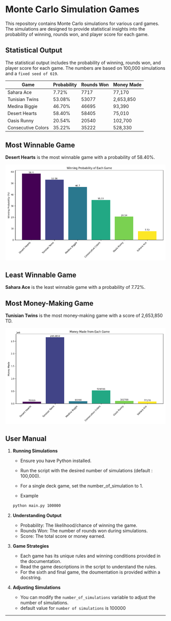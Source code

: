 # Monte Carlo Simulation Games

This repository contains Monte Carlo simulations for various card games. The simulations are designed to provide statistical insights into the probability of winning, rounds won, and player score for each game.

## Statistical Output

The statistical output includes the probability of winning, rounds won, and player score for each game. The numbers are based on 100,000 simulations and a `fixed seed of 619`.

| Game               | Probability | Rounds Won | Money Made   |
| ------------------ | ----------- | ---------- | ------- |
| Sahara Ace         | 7.72%       | 7717       | 77,170   |
| Tunisian Twins     | 53.08%      | 53077      | 2,653,850 |
| Medina Biggie      | 46.70%      | 46695      | 93,390   |
| Desert Hearts      | 58.40%      | 58405      | 75,010      |
| Oasis Runny        | 20.54%      | 20540      | 102,700  |
| Consecutive Colors | 35.22%      | 35222      | 528,330  |



## Most Winnable Game

**Desert Hearts** is the most winnable game with a probability of 58.40%.

![alt text](winning_probability_bar_chart.png)

## Least Winnable Game

**Sahara Ace** is the least winnable game with a probability of 7.72%.

## Most Money-Making Game

**Tunisian Twins** is the most money-making game with a score of 2,653,850 TD.

![alt text](money_made_bar_chart.png)

## User Manual

1. **Running Simulations**
    - Ensure you have Python installed.
    - Run the script with the desired number of simulations (default : 100,000).
    - For a single deck game, set the number_of_simulation to 1.



    - Example 
  
    ```bash
    python main.py 100000
    ```

2. **Understanding Output**
    - Probability: The likelihood/chance of winning the game.
    - Rounds Won: The number of rounds won during simulations.
    - Score: The total score or money earned.

3. **Game Strategies**
    - Each game has its unique rules and winning conditions provided in the documentation.
    - Read the game descriptions in the script to understand the rules.
    - For the sixth and final game, the doumentation is provided within a docstring.

4. **Adjusting Simulations**
    - You can modify the `number_of_simulations` variable to adjust the number of simulations.
    - default value for `number of simulations` is 100000

---
